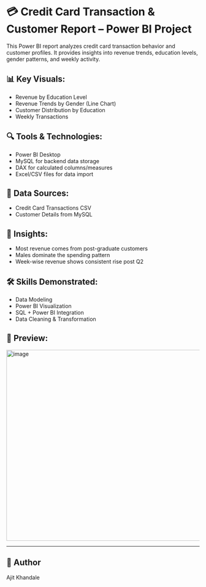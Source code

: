 # 💳 Credit Card Transaction & Customer Report – Power BI Project

This Power BI report analyzes credit card transaction behavior and customer profiles. It provides insights into revenue trends, education levels, gender patterns, and weekly activity.

## 📊 Key Visuals:
- Revenue by Education Level
- Revenue Trends by Gender (Line Chart)
- Customer Distribution by Education
- Weekly Transactions

## 🔍 Tools & Technologies:
- Power BI Desktop
- MySQL for backend data storage
- DAX for calculated columns/measures
- Excel/CSV files for data import

## 📂 Data Sources:
- Credit Card Transactions CSV
- Customer Details from MySQL

## 📌 Insights:
- Most revenue comes from post-graduate customers
- Males dominate the spending pattern
- Week-wise revenue shows consistent rise post Q2

## 🛠️ Skills Demonstrated:
- Data Modeling
- Power BI Visualization
- SQL + Power BI Integration
- Data Cleaning & Transformation

## 📸 Preview:
<img width="880" height="498" alt="image" src="https://github.com/user-attachments/assets/e625ca26-4e95-44a9-8d33-0442cdce7b3c" />


---

## 🚀 Author
Ajit Khandale 
